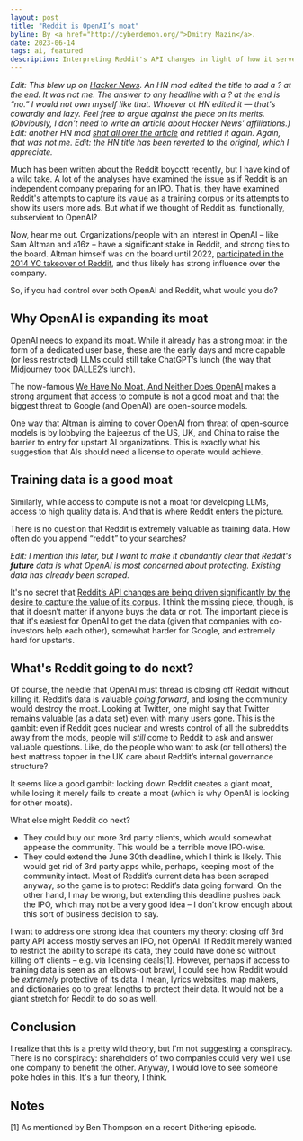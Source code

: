 ```yaml
---
layout: post
title: "Reddit is OpenAI’s moat"
byline: By <a href="http://cyberdemon.org/">Dmitry Mazin</a>.
date: 2023-06-14
tags: ai, featured
description: Interpreting Reddit's API changes in light of how it serves OpenAI.
---
```

*Edit: This blew up on [Hacker News](https://news.ycombinator.com/item?id=36325958). An HN mod edited the title to add a ? at the end. It was not me. The answer to any headline with a ? at the end is “no.” I would not own myself like that. Whoever at HN edited it — that's cowardly and lazy. Feel free to argue against the piece on its merits. (Obviously, I don't need to write an article about Hacker News' affiliations.) Edit: another HN mod [shat all over the article](https://news.ycombinator.com/item?id=36328562) and retitled it again. Again, that was not me. Edit: the HN title has been reverted to the original, which I appreciate.*

Much has been written about the Reddit boycott recently, but I have kind of a wild take. A lot of the analyses have examined the issue as if Reddit is an independent company preparing for an IPO. That is, they have examined Reddit's attempts to capture its value as a training corpus or its attempts to show its users more ads. But what if we thought of Reddit as, functionally, subservient to OpenAI?

Now, hear me out. Organizations/people with an interest in OpenAI – like Sam Altman and a16z – have a significant stake in Reddit, and strong ties to the board. Altman himself was on the board until 2022, [participated in the 2014 YC takeover of Reddit](https://blog.samaltman.com/a-new-team-at-reddit), and thus likely has strong influence over the company.

So, if you had control over both OpenAI and Reddit, what would you do?

## Why OpenAI is expanding its moat
OpenAI needs to expand its moat. While it already has a strong moat in the form of a dedicated user base, these are the early days and more capable (or less restricted) LLMs could still take ChatGPT’s lunch (the way that Midjourney took DALLE2’s lunch).

The now-famous [We Have No Moat, And Neither Does OpenAI](https://www.semianalysis.com/p/google-we-have-no-moat-and-neither) makes a strong argument that access to compute is not a good moat and that the biggest threat to Google (and OpenAI) are open-source models.

One way that Altman is aiming to cover OpenAI from threat of open-source models is by lobbying the bajeezus of the US, UK, and China to raise the barrier to entry for upstart AI organizations. This is exactly what his suggestion that AIs should need a license to operate would achieve.

## Training data is a good moat
Similarly, while access to compute is not a moat for developing LLMs, access to high quality data is. And that is where Reddit enters the picture.

There is no question that Reddit is extremely valuable as training data. How often do you append “reddit” to your searches?

*Edit: I mention this later, but I want to make it abundantly clear that Reddit's **future** data is what OpenAI is most concerned about protecting. Existing data has already been scraped.*

It's no secret that [Reddit’s API changes are being driven significantly by the desire to capture the value of its corpus](https://www.theverge.com/2023/4/18/23688463/reddit-developer-api-terms-change-monetization-ai). I think the missing piece, though, is that it doesn’t matter if anyone buys the data or not. The important piece is that it's easiest for OpenAI to get the data (given that companies with co-investors help each other), somewhat harder for Google, and extremely hard for upstarts.

## What's Reddit going to do next?
Of course, the needle that OpenAI must thread is closing off Reddit without killing it. Reddit’s data is valuable *going forward*, and losing the community would destroy the moat. Looking at Twitter, one might say that Twitter remains valuable (as a data set) even with many users gone. This is the gambit: even if Reddit goes nuclear and wrests control of all the subreddits away from the mods, people will *still* come to Reddit to ask and answer valuable questions. Like, do the people who want to ask (or tell others) the best mattress topper in the UK care about Reddit’s internal governance structure?

It seems like a good gambit: locking down Reddit creates a giant moat, while losing it merely fails to create a moat (which is why OpenAI is looking for other moats).

What else might Reddit do next?
* They could buy out more 3rd party clients, which would somewhat appease the community. This would be a terrible move IPO-wise.
* They could extend the June 30th deadline, which I think is likely. This would get rid of 3rd party apps while, perhaps, keeping most of the community intact. Most of Reddit’s current data has been scraped anyway, so the game is to protect Reddit’s data going forward. On the other hand, I may be wrong, but extending this deadline pushes back the IPO, which may not be a very good idea – I don’t know enough about this sort of business decision to say.

I want to address one strong idea that counters my theory: closing off 3rd party API access mostly serves an IPO, not OpenAI. If Reddit merely wanted to restrict the ability to scrape its data, they could have done so without killing off clients – e.g. via licensing deals[1]. However, perhaps if access to training data is seen as an elbows-out brawl, I could see how Reddit would be *extremely* protective of its data. I mean, lyrics websites, map makers, and dictionaries go to great lengths to protect their data. It would not be a giant stretch for Reddit to do so as well.

## Conclusion
I realize that this is a pretty wild theory, but I'm not suggesting a conspiracy. There is no conspiracy: shareholders of two companies could very well use one company to benefit the other. Anyway, I would love to see someone poke holes in this. It's a fun theory, I think.

## Notes
[1] As mentioned by Ben Thompson on a recent Dithering episode.